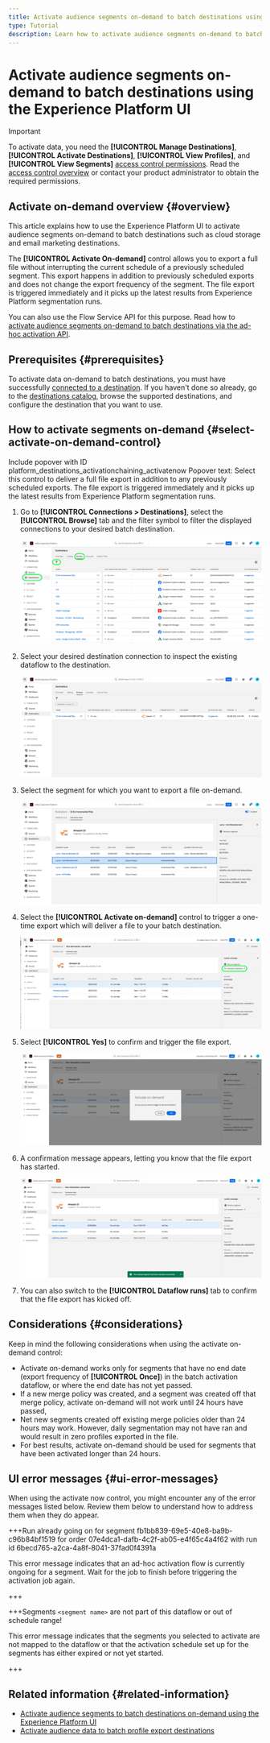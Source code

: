 ```yaml
---
title: Activate audience segments on-demand to batch destinations using the Experience Platform UI
type: Tutorial
description: Learn how to activate audience segments on-demand to batch destinations using the Experience Platform UI.
---
```

# Activate audience segments on-demand to batch destinations using the Experience Platform UI

>[!IMPORTANT]
> 
>To activate data, you need the **[!UICONTROL Manage Destinations]**, **[!UICONTROL Activate Destinations]**, **[!UICONTROL View Profiles]**, and **[!UICONTROL View Segments]** [access control permissions](/help/access-control/home.md#permissions). Read the [access control overview](/help/access-control/ui/overview.md) or contact your product administrator to obtain the required permissions.

## Activate on-demand overview {#overview}

This article explains how to use the Experience Platform UI to activate audience segments on-demand to batch destinations such as cloud storage and email marketing destinations.

The **[!UICONTROL Activate On-demand]** control allows you to export a full file without interrupting the current schedule of a previously scheduled segment. This export happens in addition to previously scheduled exports and does not change the export frequency of the segment. The file export is triggered immediately and it picks up the latest results from Experience Platform segmentation runs.

You can also use the Flow Service API for this purpose. Read how to [activate audience segments on-demand to batch destinations via the ad-hoc activation API](/help/destinations/api/ad-hoc-activation-api.md).

## Prerequisites {#prerequisites}

To activate data on-demand to batch destinations, you must have successfully [connected to a destination](./connect-destination.md). If you haven't done so already, go to the [destinations catalog](../catalog/overview.md), browse the supported destinations, and configure the destination that you want to use.

## How to activate segments on-demand {#select-activate-on-demand-control}

Include popover with ID platform_destinations_activationchaining_activatenow
Popover text: Select this control to deliver a full file export in addition to any previously scheduled exports. The file export is triggered immediately and it picks up the latest results from Experience Platform segmentation runs.

1. Go to **[!UICONTROL Connections > Destinations]**, select the **[!UICONTROL Browse]** tab and the filter symbol to filter the displayed connections to your desired batch destination.
    
    ![Image highlighting how to get to the browse tab and filter existing dataflows.](../assets/ui/activate-on-demand/browse-tab.png)

2. Select your desired destination connection to inspect the existing dataflow to the destination.

    ![Image highlighting a filtered dataflow.](../assets/ui/activate-on-demand/filtered-dataflow.png)

3. Select the segment for which you want to export a file on-demand.

    ![Image showing all segments in a dataflow.](../assets/ui/activate-on-demand/select-segment-to-activate.png)

4. Select the **[!UICONTROL Activate on-demand]** control to trigger a one-time export which will deliver a file to your batch destination.

    ![Image highlighting the Activate ad-hoc button.](../assets/ui/activate-on-demand/activate-segment-on-demand.png)

5. Select **[!UICONTROL Yes]** to confirm and trigger the file export.

    ![Image showing the activate on-demand confirmation dialog.](../assets/ui/activate-on-demand/confirm-activation.png)

6. A confirmation message appears, letting you know that the file export has started.

    ![Image showing confirmation of successful ad-hoc activation.](../assets/ui/activate-on-demand/ad-hoc-success.png)

7. You can also switch to the **[!UICONTROL Dataflow runs]** tab to confirm that the file export has kicked off.

## Considerations {#considerations}

Keep in mind the following considerations when using the activate on-demand control:

* Activate on-demand works only for segments that have no end date (export frequency of **[!UICONTROL Once]**) in the batch activation dataflow, or where the end date has not yet passed.
* If a new merge policy was created, and a segment was created off that merge policy, activate on-demand will not work until 24 hours have passed,
* Net new segments created off existing merge policies older than 24 hours may work. However, daily segmentation may not have ran and would result in zero profiles exported in the file.
* For best results, activate on-demand should be used for segments that have been activated longer than 24 hours.

## UI error messages {#ui-error-messages}

When using the activate now control, you might encounter any of the error messages listed below. Review them below to understand how to address them when they do appear.

+++Run already going on for segment fb1bb839-69e5-40e8-ba9b-c96b84bf1519 for order 07e4dca1-dafb-4c2f-ab05-e4f65c4a4f62 with run id 6becd765-a2ca-4a8f-8041-37fad0f4391a

This error message indicates that an ad-hoc activation flow is currently ongoing for a segment. Wait for the job to finish before triggering the activation job again.

+++

+++Segments `<segment name>` are not part of this dataflow or out of schedule range!

This error message indicates that the segments you selected to activate are not mapped to the dataflow or that the activation schedule set up for the segments has either expired or not yet started.

+++
## Related information {#related-information}

* [Activate audience segments to batch destinations on-demand using the Experience Platform UI](/help/destinations/ui/ad-hoc-activation-ui.md)
* [Activate audience data to batch profile export destinations](/help/destinations/ui/activate-batch-profile-destinations.md)